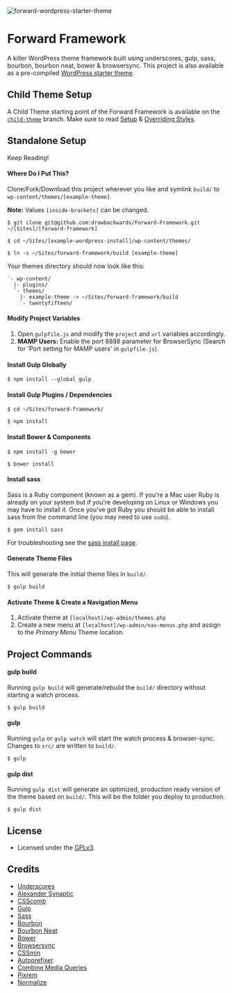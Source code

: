 ![forward-wordpress-starter-theme](https://cloud.githubusercontent.com/assets/1250818/8885259/dc5923d0-3212-11e5-9579-25d6731ba6ca.jpg)

# Forward Framework

A killer WordPress theme framework built using underscores, gulp, sass, bourbon, bourbon neat, bower & browsersync. This project is also available as a pre-compiled [WordPress starter theme](https://github.com/drawbackwards/Forward-WordPress-Starter-Theme/releases).

## Child Theme Setup

A Child Theme starting point of the Forward Framework is available on the [`child-theme`](https://github.com/drawbackwards/Forward-Framework/tree/child-theme#forward-framework-child-theme) branch. Make sure to read [Setup](https://github.com/drawbackwards/Forward-Framework/tree/child-theme#setup) & [Overriding Styles](https://github.com/drawbackwards/Forward-Framework/tree/child-theme#overriding-styles).

## Standalone Setup

Keep Reading!

#### Where Do I Put This?

Clone/Fork/Download this project wherever you like and symlink `build/` to `wp-content/themes/[example-theme]`.

__Note:__ Values `[inside-brackets]` can be changed.

    $ git clone git@github.com:drawbackwards/Forward-Framework.git ~/[Sites]/[forward-framework]

    $ cd ~/Sites/[example-wordpress-install]/wp-content/themes/
    
    $ ln -s ~/Sites/forward-framework/build [example-theme]

Your themes directory should now look like this:

    `- wp-content/
      |- plugins/
      `- themes/
        |- example-theme -> ~/Sites/forward-framework/build
        `- twentyfifteen/

#### Modify Project Variables

1. Open `gulpfile.js` and modify the `project` and `url` variables accordingly.
2. __MAMP Users:__ Enable the port 8888 parameter for BrowserSync (Search for 'Port setting for MAMP users' in `gulpfile.js`).

#### Install Gulp Globally

    $ npm install --global gulp

#### Install Gulp Plugins / Dependencies

    $ cd ~/Sites/forward-framework/

	$ npm install

#### Install Bower & Components

	$ npm install -g bower

    $ bower install

#### Install sass

Sass is a Ruby component (known as a gem). If you're a Mac user Ruby is already on your system but if you're developing
on Linux or Windows you may  have to install it. Once you've got Ruby you should be able to install sass from the
command line (you may need to use `sudo`).

    $ gem install sass

For troubleshooting see the [sass install page](http://sass-lang.com/install).

#### Generate Theme Files

This will generate the initial theme files in `build/`.

	$ gulp build

#### Activate Theme & Create a Navigation Menu

1. Activate theme at `[localhost]/wp-admin/themes.php`
2. Create a new menu at `[localhost]/wp-admin/nav-menus.php` and assign to the _Primary Menu_ Theme location.

## Project Commands

#### gulp build

Running `gulp build` will generate/rebuild the `build/` directory without starting a watch process.

    $ gulp build

#### gulp

Running `gulp` or `gulp watch` will start the watch process & browser-sync. Changes to `src/` are written to `build/`.

	$ gulp

#### gulp dist

Running `gulp dist` will generate an optimized, production ready version of the theme based on `build/`. This will be the folder you deploy to production.

	$ gulp dist

## License

* Licensed under the [GPLv3](http://www.gnu.org/licenses/gpl.txt).

## Credits

* [Underscores](https://github.com/Automattic/_s)
* [Alexander Synaptic](https://github.com/synapticism/wordpress-gulp-bower-sass)
* [CSScomb](http://csscomb.com)
* [Gulp](http://gulpjs.com)
* [Sass](http://sass-lang.com)
* [Bourbon](https://github.com/thoughtbot/bourbon)
* [Bourbon Neat](http://neat.bourbon.io)
* [Bower](http://bower.io)
* [Browsersync](http://www.browsersync.io)
* [CSSmin](https://www.npmjs.com/package/gulp-cssmin)
* [Autoprefixer](https://github.com/postcss/autoprefixer-core)
* [Combine Media Queries](https://www.npmjs.com/package/gulp-combine-media-queries)
* [Pixrem](https://www.npmjs.com/package/gulp-pixrem)
* [Normalize](https://necolas.github.io/normalize.css/)
